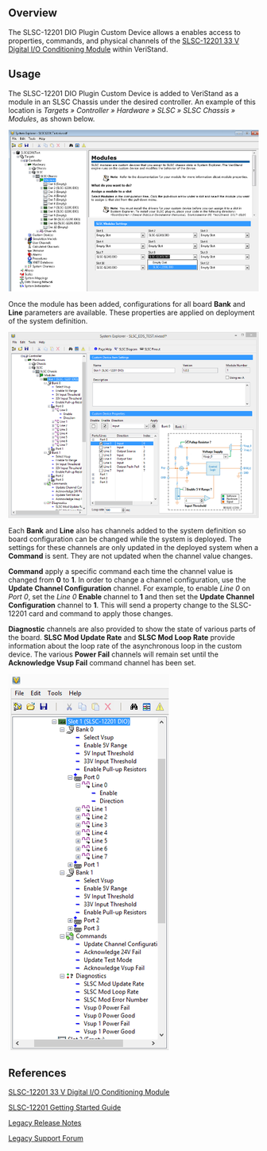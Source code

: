 ## Overview

The SLSC-12201 DIO Plugin Custom Device allows a enables access to properties, commands, and physical channels of the [SLSC-12201 33 V Digital I/O Conditioning Module](https://www.ni.com/en-ph/support/model.slsc-12201.html) within VeriStand.

## Usage

The SLSC-12201 DIO Plugin Custom Device is added to VeriStand as a module in an SLSC Chassis under the desired controller. An example of this location is _Targets » Controller » Hardware » SLSC » SLSC Chassis » Modules_, as shown below.

![Add Module to System Definition](Support/Add%20Module%20to%20System%20Definition.png)

Once the module has been added, configurations for all board **Bank** and **Line** parameters are available. These properties are applied on deployment of the system definition.

![Module Configuration](Support/Module%20Configuration.png)

Each **Bank** and **Line** also has channels added to the system definition so board configuration can be changed while the system is deployed. The settings for these channels are only updated in the deployed system when a **Command** is sent. They are not updated when the channel value changes.

**Command** apply a specific command each time the channel value is changed from **0** to **1**. In order to change a channel configuration, use the **Update Channel Configuration** channel. For example, to enable _Line 0_ on _Port 0_, set the _Line 0_ **Enable** channel to **1** and then set the **Update Channel Configuration** channel to **1**. This will send a property change to the SLSC-12201 card and command to apply those changes.

**Diagnostic** channels are also provided to show the state of various parts of the board. **SLSC Mod Update Rate** and **SLSC Mod Loop Rate** provide information about the loop rate of the asynchronous loop in the custom device. The various **Power Fail** channels will remain set until the **Acknowledge Vsup Fail** command channel has been set.

![Diagnostic Channels](Support/Diagnostic%20Channels.png)

## References

[SLSC-12201 33 V Digital I/O Conditioning Module](https://www.ni.com/en-ph/support/model.slsc-12201.html)

[SLSC-12201 Getting Started Guide](https://www.ni.com/pdf/manuals/377035c.pdf)

[Legacy Release Notes](https://forums.ni.com/t5/NI-VeriStand-Add-Ons-Documents/NI-VeriStand-Add-on-SLSC-12201-DIO-Plugin-Custom-Device/ta-p/3690531)

[Legacy Support Forum](https://forums.ni.com/t5/NI-VeriStand-Add-Ons-Discussions/SLSC-12201-DIO-Plugin-Custom-Device/td-p/3690527)
